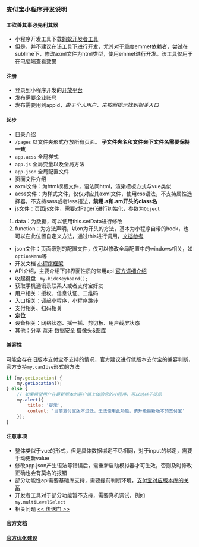 ### 支付宝小程序开发说明

#### 工欲善其事必先利其器
- 小程序开发工具下载[蚂蚁开发者工具](https://docs.alipay.com/mini/ide/download)
- 但是，并不建议在该工具下进行开发，尤其对于重度emmet依赖者，尝试在sublime下，修改axml文件为html类型，使用emmet进行开发。该工具仅用于在电脑端查看效果

#### 注册
- 登录到小程序开发的[开放平台](https://open.alipay.com/platform/manageHome.htm)
- 发布需要企业账号
- 发布需要用到appid，*由于个人用户，未按照提示找到相关入口*

#### 起步

- 目录介绍
 - `/pages` 以文件夹形式存放所有页面。  **子文件夹名和文件夹下文件名需要保持一致**
 - `app.acss` 全局样式
 - `app.js` 全局变量以及全局方法
 - `app.json` 全局配置文件
- 页面文件介绍 
 - axml文件：为html模板文件，语法同html，渲染模板方式与vue类似
 - acss文件：为样式文件，仅仅对应其axml文件，使用css语法，不支持属性选择器，不支持sass或者less语法，**禁用.a和.am开头的class名**
 - js文件：页面js文件，需要对Page{}进行初始化，参数为`Object`  
  1. data：为数据，可以使用this.setData进行修改
  2. function：为方法声明，以on为开头的方法，基本为小程序自带的hock，也可以在此位置自定义方法，通过this进行调用，[文档参考](https://docs.alipay.com/mini/framework/page)
 - json文件：页面级别的配置文件，仅可以修改全局配置中的windows相关，如`optionMenu`等
- 开发文档 [小程序框架](https://docs.alipay.com/mini/component/overview)
- API介绍，主要介绍下非界面性质的常用api [官方详细介绍](https://docs.alipay.com/mini/api/overview)
 - 收起键盘 ` my.hideKeyboard();`
 - 获取手机通讯录联系人或者支付宝好友
 - 用户相关：授权、信息认证、二维码
 - 入口相关：调起小程序，小程序跳转
 - 支付相关、扫码相关
 - **[定位](https://docs.alipay.com/mini/api/location)**
 - 设备相关：网络状态、摇一摇、剪切板、用户截屏状态
 - 其他：[分享](https://docs.alipay.com/mini/api/share_app) [蓝牙](https://docs.alipay.com/mini/api/bluetooth-intro) [数据安全](https://docs.alipay.com/mini/api/data-safe) [摄像头&图库](https://docs.alipay.com/mini/api/media-image)

#### 兼容性  
可能会存在旧版本支付宝不支持的情况，官方建议进行低版本支付宝的兼容判断，官方支持`my.canIUse`形式的方法  
```javascript
if (my.getLocation) {
	my.getLocation();
} else {
    // 如果希望用户在最新版本的客户端上体验您的小程序，可以这样子提示
	my.alert({
		title: '提示',
		content: '当前支付宝版本过低，无法使用此功能，请升级最新版本的支付宝'
	});
}
```

#### 注意事项
- 整体类似于vue的形式，但是具体数据绑定不尽相同，对于input的绑定，需要手动更新value
- 修改app.json产生语法等错误后，需重新启动模拟器才可生效，否则及时修改正确也会有莫名的报错
- 部分功能性api需要基础库支持，需要提前判断环境，[支付宝对应版本库的关系](https://docs.alipay.com/mini/framework/lib)
- 开发者工具对于部分功能暂不支持，需要真机调试，例如`my.multiLevelSelect`
- 相关问题 [<< 传送门 >>](https://docs.alipay.com/mini/developer/qa)


#### **[官方文档](https://docs.alipay.com/mini/developer/getting-started)**
#### [官方优化建议](https://docs.alipay.com/mini/framework/performance-tips)